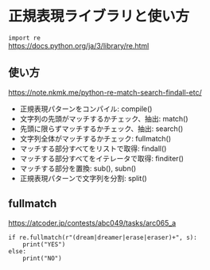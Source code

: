 
# 正規表現ライブラリと使い方

`import re`  
https://docs.python.org/ja/3/library/re.html  

## 使い方

https://note.nkmk.me/python-re-match-search-findall-etc/  
* 正規表現パターンをコンパイル: compile()
* 文字列の先頭がマッチするかチェック、抽出: match()
* 先頭に限らずマッチするかチェック、抽出: search()
* 文字列全体がマッチするかチェック: fullmatch()
* マッチする部分すべてをリストで取得: findall()
* マッチする部分すべてをイテレータで取得: finditer()
* マッチする部分を置換: sub(), subn()
* 正規表現パターンで文字列を分割: split()

## fullmatch

https://atcoder.jp/contests/abc049/tasks/arc065_a  

```
if re.fullmatch(r"(dream|dreamer|erase|eraser)+", s):
    print("YES")
else:
    print("NO")
```
